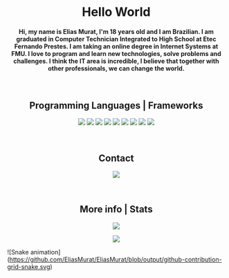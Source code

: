 <h1 align="center">Hello World</h1>

<h4 align="center">Hi, my name is Elias Murat, I'm 18 years old and I am Brazilian. I am graduated in Computer Technician Integrated to High School at Etec Fernando Prestes. I am taking an online degree in Internet Systems at FMU. 
I love to program and learn new technologies, solve problems and challenges. I think the IT area is incredible, I believe that together with other professionals, we can change the world.</h4>


<br>

<h2 align="center">Programming Languages | Frameworks</h2>
<p align="center">
<img src="https://img.shields.io/badge/-Java-4b4b4b.svg?logo=Java&style=flat-square&logoColor=white"/>
<img src="https://img.shields.io/badge/C Sharp-4b4b4b.svg?logo=c-sharp&style=flat-square&logoColor=white"/>
<img src="https://img.shields.io/badge/Python-4b4b4b.svg?logo=python&style=flat-square&logoColor=white"/>
<img src="https://img.shields.io/badge/-Flutter-4b4b4b.svg?logo=Flutter&style=flat-square&logoColor=white"/>
<img src="https://img.shields.io/badge/-Xamarin-4b4b4b.svg?logo=Xamarin&style=flat-square&logoColor=white"/>
<img src="https://img.shields.io/badge/-HTML5-4b4b4b.svg?logo=Html5&style=flat-square&logoColor=white"/>
<img src="https://img.shields.io/badge/-CSS3-4b4b4b.svg?logo=Css3&style=flat-square&logoColor=white"/>
<img src="https://img.shields.io/badge/-Javascript-4b4b4b.svg?logo=Javascript&style=flat-square&logoColor=white"/>
<img src="https://img.shields.io/badge/-PHP-4b4b4b.svg?logo=php&style=flat-square&logoColor=white"/>
</p>

<br>

<h2 align="center">Contact</h2>
<p align="center">
<a href="https://www.linkedin.com/in/elias-murat-41ba691a8/" target="blank"><img src="https://img.shields.io/badge/-LinkedIn-4b4b4b.svg?logo=linkedin&style=flat-square&logoColor=white"></a>
</p>

<br>

<h2 align="center">More info | Stats</h2>
<p align="center"><img src="https://github-readme-stats.vercel.app/api?username=EliasMurat&show_icons=true&theme=dark"/>
<p align="center"><img src="https://github-readme-stats.vercel.app/api/top-langs/?username=EliasMurat&layout=compact&show_icons=true&theme=dark"/>

![Snake animation]
(https://github.com/EliasMurat/EliasMurat/blob/output/github-contribution-grid-snake.svg)
